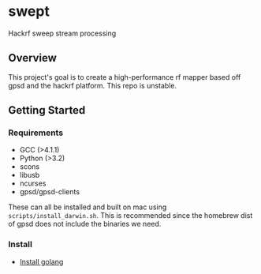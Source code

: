 # swept
Hackrf sweep stream processing

## Overview

This project's goal is to create a high-performance rf mapper based off gpsd and the hackrf platform.
This repo is unstable.

## Getting Started

### Requirements

 - GCC (>4.1.1)
 - Python (>3.2)
 - scons
 - libusb
 - ncurses
 - gpsd/gpsd-clients

 These can all be installed and built on mac using `scripts/install_darwin.sh`. This is recommended since the homebrew dist of gpsd does not include the binaries we need.
 
### Install

- [Install golang](https://golang.org/doc/install)
